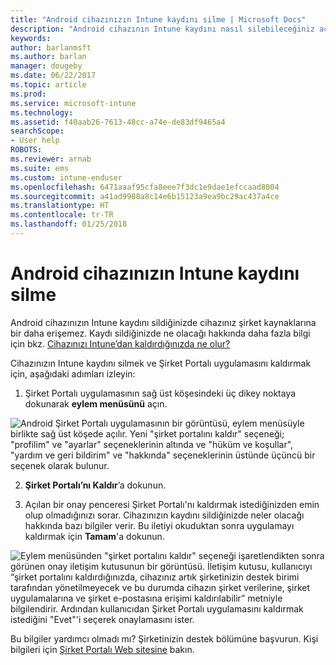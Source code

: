 ```yaml
---
title: "Android cihazınızın Intune kaydını silme | Microsoft Docs"
description: "Android cihazının Intune kaydını nasıl silebileceğiniz açıklanır."
keywords: 
author: barlanmsft
ms.author: barlan
manager: dougeby
ms.date: 06/22/2017
ms.topic: article
ms.prod: 
ms.service: microsoft-intune
ms.technology: 
ms.assetid: f40aab26-7613-48cc-a74e-de83df9465a4
searchScope:
- User help
ROBOTS: 
ms.reviewer: arnab
ms.suite: ems
ms.custom: intune-enduser
ms.openlocfilehash: 6471aaaf95cfa8eee7f3dc1e9dae1efccaad8004
ms.sourcegitcommit: a41ad9988a8c14e6b15123a9ea9bc29ac437a4ce
ms.translationtype: HT
ms.contentlocale: tr-TR
ms.lasthandoff: 01/25/2018
---
```

# <a name="how-to-unenroll-your-android-device-from-intune"></a>Android cihazınızın Intune kaydını silme

Android cihazınızın Intune kaydını sildiğinizde cihazınız şirket kaynaklarına bir daha erişemez.  Kaydı sildiğinizde ne olacağı hakkında daha fazla bilgi için bkz. [Cihazınızı Intune’dan kaldırdığınızda ne olur?](what-happens-if-you-unenroll-your-device-from-intune-android.md)

Cihazınızın Intune kaydını silmek ve Şirket Portalı uygulamasını kaldırmak için, aşağıdaki adımları izleyin:

1. Şirket Portalı uygulamasının sağ üst köşesindeki üç dikey noktaya dokunarak **eylem menüsünü** açın. 

  ![Android Şirket Portalı uygulamasının bir görüntüsü, eylem menüsüyle birlikte sağ üst köşede açılır. Yeni "şirket portalını kaldır" seçeneği; "profilim" ve "ayarlar" seçeneklerinin altında ve "hüküm ve koşullar", "yardım ve geri bildirim" ve "hakkında" seçeneklerinin üstünde üçüncü bir seçenek olarak bulunur.](./media/android_remove_cp_menu_action_after_1705.png)

2. **Şirket Portalı’nı Kaldır**’a dokunun.

3. Açılan bir onay penceresi Şirket Portalı'nı kaldırmak istediğinizden emin olup olmadığınızı sorar. Cihazınızın kaydını sildiğinizde neler olacağı hakkında bazı bilgiler verir. Bu iletiyi okuduktan sonra uygulamayı kaldırmak için **Tamam**'a dokunun. 

  ![Eylem menüsünden "şirket portalını kaldır" seçeneği işaretlendikten sonra görünen onay iletişim kutusunun bir görüntüsü. İletişim kutusu, kullanıcıyı “şirket portalını kaldırdığınızda, cihazınız artık şirketinizin destek birimi tarafından yönetilmeyecek ve bu durumda cihazın şirket verilerine, şirket uygulamalarına ve şirket e-postasına erişimi kaldırılabilir” metniyle bilgilendirir. Ardından kullanıcıdan Şirket Portalı uygulamasını kaldırmak istediğini "Evet"'i seçerek onaylamasını ister.](./media/android_remove_cp_menu_confirmation_after_1705.png)

Bu bilgiler yardımcı olmadı mı? Şirketinizin destek bölümüne başvurun. Kişi bilgileri için [Şirket Portalı Web sitesine](https://portal.manage.microsoft.com#HelpDeskDialog) bakın.
